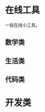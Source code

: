 # 在线工具

一些在线小工具。

## 数学类

<online-list :list="[
{ name: '随机数生成器', link: 'random', description: '生成随机整数', icon: 'icon-suijishushengcheng' },
{ name: '分数计算器', link: 'fraction', description: '化简分数、计算最大公约数、最小公倍数', icon: 'icon-fenshu' },
]"></online-list>

## 生活类

<online-list :list="[
{ name: 'BMI 计算器', link: 'bmi', description: '计算你的 BMI 是否正常', icon: 'icon-BMIzice' },
{ name: '日期计算', link: 'date', description: '计算日期差、计算几天后的日期', icon: 'icon-calendar' },
{ name: '数字转中文', link: 'number', description: '数字转中文小写、大写、金额', icon: 'icon-shuzi' },
]"></online-list>

## 代码类

<online-list :list="[
{ name: '时间戳转换', link: 'timestamp', description: '时间戳转时间', icon: 'icon-time-circle' },
{ name: '进制转换', link: 'radix', description: '二进制、八进制、十进制、十六进制数字转换', icon: 'icon-Field-Binary' },
{ name: '颜色转换', link: 'color', description: 'HEX、RGB、HSL 颜色代码转换', icon: 'icon-bg-colors' },
{ name: '二进制计算器', link: 'binary', description: '位运算、原码/反码/补码计算', icon: 'icon-a-BinaryCode' },
]"></online-list>

# 开发类

<online-list :list="[
{ name: '编码转换工具', link: 'encode', description: 'URL 编码解码、Unicode 编码解码', icon: 'icon-code' },
]"></online-list>
